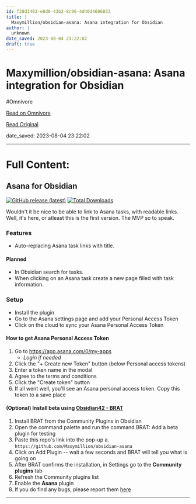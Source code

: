 ```yaml
---
id: f28d1403-e8d0-43b2-8c96-4d40d4606033
title: |
  Maxymillion/obsidian-asana: Asana integration for Obsidian
author: |
  unknown
date_saved: 2023-08-04 23:22:02
draft: true
---
```


# Maxymillion/obsidian-asana: Asana integration for Obsidian
#Omnivore

[Read on Omnivore](https://omnivore.app/me/maxymillion-obsidian-asana-asana-integration-for-obsidian-189c3b76213)

[Read Original](https://github.com/Maxymillion/obsidian-asana)

date_saved: 2023-08-04 23:22:02


--- 

# Full Content: 

## Asana for Obsidian

[![GitHub release (latest)](https://proxy-prod.omnivore-image-cache.app/0x0,s_aCnGQVhs7IN894NWBJ-Gy-_qT8bVKpN7b25-P6cZwA/https://camo.githubusercontent.com/bdce94e14fc06231cbd5f4f45bdc12df136ecdb39f41699aaf3e2c6e0e780ca5/68747470733a2f2f696d672e736869656c64732e696f2f6769746875622f762f72656c656173652f4d6178796d696c6c696f6e2f6f6273696469616e2d6173616e613f7374796c653d666c61742d73717561726526736f72743d73656d766572)](https://github.com/Maxymillion/obsidian-asana/releases/latest) [![Total Downloads](https://proxy-prod.omnivore-image-cache.app/0x0,swcaC0M4du3j0SKgVVBNR2mBr_rm-qoaRY2w1I-6LSS8/https://camo.githubusercontent.com/53b6c3449be201b2ec6682d5dc29662e48a210e84365e48902d1e1aa4f90b240/68747470733a2f2f696d672e736869656c64732e696f2f6769746875622f646f776e6c6f6164732f4d6178796d696c6c696f6e2f6f6273696469616e2d6173616e612f746f74616c3f7374796c653d666c61742d737175617265)](https://github.com/Maxymillion/obsidian-asana/releases/latest)

Wouldn't it be nice to be able to link to Asana tasks, with readable links. Well, it's here, or atleast this is the first version. The MVP so to speak.

### Features

* Auto-replacing Asana task links with title.

#### Planned

* In Obsidian search for tasks.
* When clicking on an Asana task create a new page filled with task information.

### Setup

* Install the plugin
* Go to the Asana settings page and add your Personal Access Token
* Click on the cloud to sync your Asana Personal Access Token

#### How to get Asana Personal Access Token

1. Go to <https://app.asana.com/0/my-apps>  
   * _Login if needed_
2. Click the "+ Create new Token" button (below Personal access tokens)
3. Enter a token name in the modal
4. Agree to the terms and conditions
5. Click the "Create token" button
6. If all went well, you'll see an Asana personal access token. Copy this token to a save place

#### (Optional) Install beta using [Obsidian42 - BRAT](https://github.com/TfTHacker/obsidian42-brat)

1. Install BRAT from the Community Plugins in Obsidian
2. Open the command palette and run the command BRAT: Add a beta plugin for testing
3. Paste this repo's link into the pop-up a. `https://github.com/Maxymillion/obsidian-asana`
4. Click on Add Plugin -- wait a few seconds and BRAT will tell you what is going on
5. After BRAT confirms the installation, in Settings go to the **Community plugins** tab
6. Refresh the Community plugins list
7. Enable the **Asana** plugin
8. If you do find any bugs, please report them [here](https://github.com/Maxymillion/obsidian-asana/issues)

---

